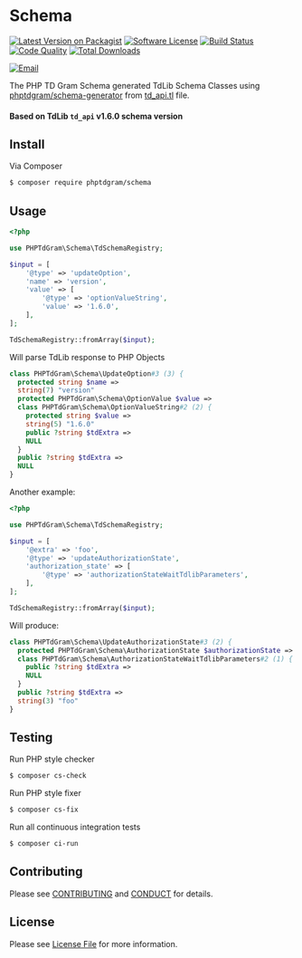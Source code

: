 # Schema

[![Latest Version on Packagist][ico-version]][link-packagist]
[![Software License][ico-license]](LICENSE)
[![Build Status][ico-travis]][link-travis]
[![Code Quality][ico-quality]][link-scrutinizer]
[![Total Downloads][ico-downloads]][link-downloads]

[![Email][ico-email]][link-email]

The PHP TD Gram Schema generated TdLib Schema Classes using [phptdgram/schema-generator][link-generator] from [td_api.tl][link-td-api] file.

#### Based on TdLib `td_api` v1.6.0 schema version 

## Install

Via Composer

```bash
$ composer require phptdgram/schema
```

## Usage

```php
<?php

use PHPTdGram\Schema\TdSchemaRegistry;

$input = [
    '@type' => 'updateOption',
    'name' => 'version',
    'value' => [
        '@type' => 'optionValueString',
        'value' => '1.6.0',
    ],
];

TdSchemaRegistry::fromArray($input);
```

Will parse TdLib response to PHP Objects

```php
class PHPTdGram\Schema\UpdateOption#3 (3) {
  protected string $name =>
  string(7) "version"
  protected PHPTdGram\Schema\OptionValue $value =>
  class PHPTdGram\Schema\OptionValueString#2 (2) {
    protected string $value =>
    string(5) "1.6.0"
    public ?string $tdExtra =>
    NULL
  }
  public ?string $tdExtra =>
  NULL
}
```

Another example:

```php
<?php

use PHPTdGram\Schema\TdSchemaRegistry;

$input = [
    '@extra' => 'foo',
    '@type' => 'updateAuthorizationState',
    'authorization_state' => [
        '@type' => 'authorizationStateWaitTdlibParameters',
    ],
];

TdSchemaRegistry::fromArray($input);
```

Will produce:

```php
class PHPTdGram\Schema\UpdateAuthorizationState#3 (2) {
  protected PHPTdGram\Schema\AuthorizationState $authorizationState =>
  class PHPTdGram\Schema\AuthorizationStateWaitTdlibParameters#2 (1) {
    public ?string $tdExtra =>
    NULL
  }
  public ?string $tdExtra =>
  string(3) "foo"
}
```

## Testing

Run PHP style checker

```bash
$ composer cs-check
```

Run PHP style fixer

```bash
$ composer cs-fix
```

Run all continuous integration tests

```bash
$ composer ci-run
```

## Contributing

Please see [CONTRIBUTING](CONTRIBUTING.md) and [CONDUCT](CONDUCT.md) for details.


## License

Please see [License File](LICENSE) for more information.

[ico-version]: https://img.shields.io/packagist/v/phptdgram/schema.svg?style=flat-square
[ico-license]: https://img.shields.io/badge/license-MIT-brightgreen.svg?style=flat-square
[ico-travis]: https://img.shields.io/travis/com/phptdgram/schema/master.svg?style=flat-square
[ico-quality]: https://img.shields.io/scrutinizer/quality/g/phptdgram/schema?style=flat-square
[ico-downloads]: https://img.shields.io/packagist/dt/phptdgram/schema.svg?style=flat-square
[ico-email]: https://img.shields.io/badge/email-aurimas@niekis.lt-blue.svg?style=flat-square

[link-travis]: https://travis-ci.com/phptdgram/schema
[link-packagist]: https://packagist.org/packages/phptdgram/schema
[link-scrutinizer]: https://scrutinizer-ci.com/g/phptdgram/schema
[link-downloads]: https://packagist.org/packages/phptdgram/schema/stats
[link-generator]: https://github.com/phptdgram/schema-generator
[link-td-api]: https://github.com/tdlib/td/blob/v1.6.0/td/generate/scheme/td_api.tl
[link-email]: mailto:aurimas@niekis.lt
